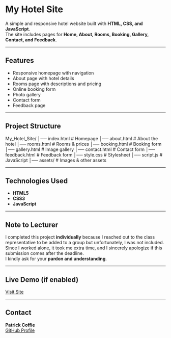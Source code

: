 # My Hotel Site 

A simple and responsive hotel website built with **HTML, CSS, and JavaScript**.  
The site includes pages for **Home, About, Rooms, Booking, Gallery, Contact, and Feedback**.

---

## Features
- Responsive homepage with navigation
- About page with hotel details
- Rooms page with descriptions and pricing
- Online booking form
- Photo gallery
- Contact form
- Feedback page

---

## Project Structure
My_Hotel_Site/
│── index.html # Homepage
│── about.html # About the hotel
│── rooms.html # Rooms & prices
│── booking.html # Booking form
│── gallery.html # Image gallery
│── contact.html # Contact form
│── feedback.html # Feedback form
│── style.css # Stylesheet
│── script.js # JavaScript
│── assets/ # Images & other assets


---

## Technologies Used
- **HTML5**
- **CSS3**
- **JavaScript**

---

## Note to Lecturer
I completed this project **individually** because I reached out to the class representative to be added to a group but unfortunately, I was not included.  
Since I worked alone, it took me extra time, and I sincerely apologize if this submission comes after the deadline.  
I kindly ask for your **pardon and understanding**.  

---

## Live Demo (if enabled)
[Visit Site](https://patrickcoffie.github.io/My_Hotel_Site/)

---

## Contact
**Patrick Coffie**  
[GitHub Profile](https://github.com/PatrickCoffie)
